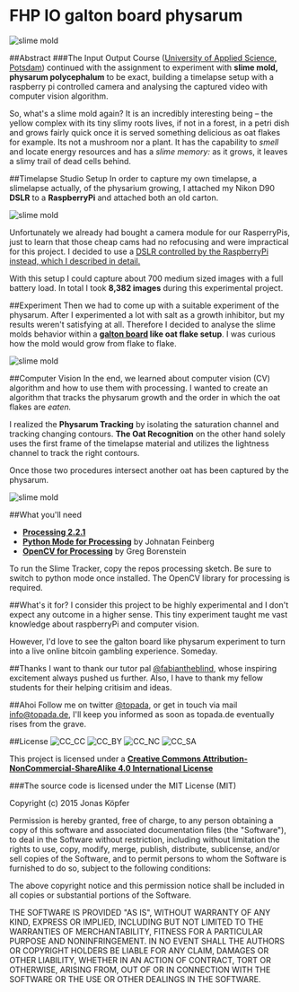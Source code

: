 FHP IO galton board physarum
======

![slime mold](http://topada.hercules.uberspace.de/d_fhp/io/doc/02_slime_mold/io_2_0.png)

##Abstract
###The Input Output Course ([University of Applied Science, Potsdam](http://www.fh-potsdam.de/)) continued with the assignment to experiment with **slime mold, physarum polycephalum** to be exact, building a timelapse setup with a raspberry pi controlled camera and analysing the captured video with computer vision algorithm.

So, what's a slime mold again? It is an incredibly interesting being – the yellow complex with its tiny slimy roots lives, if not in a forest, in a petri dish and grows fairly quick once it is served something delicious as oat flakes for example. Its not a mushroom nor a plant. It has the capability to *smell* and locate energy resources and has a *slime memory:* as it grows, it leaves a slimy trail of dead cells behind.

##Timelapse Studio Setup
In order to capture my own timelapse, a slimelapse actually, of the physarium growing, I attached my Nikon D90 **DSLR** to a **RaspberryPi** and attached both an old carton.  

![slime mold](http://topada.hercules.uberspace.de/d_fhp/io/doc/02_slime_mold/io_2_2.png)

Unfortunately we already had bought a camera module for our RasperryPis, just to learn that those cheap cams had no refocusing and were impractical for this project. I decided to use a [DSLR controlled by the RaspberryPi instead, which I described in detail.](https://github.com/topada/DSLR-Timelapse-gphoto-RPI)

With this setup I could capture about 700 medium sized images with a full battery load. In total I took **8,382 images** during this experimental project.

##Experiment
Then we had to come up with a suitable experiment of the physarum. After I experimented a lot with salt as a growth inhibitor, but my results weren't satisfying at all. Therefore I decided to analyse the slime molds behavior within a **[galton board](https://en.wikipedia.org/wiki/Bean_machine) like oat flake setup**. I was curious how the mold would grow from flake to flake.

![slime mold](http://topada.hercules.uberspace.de/d_fhp/io/doc/02_slime_mold/io_2_1.png)

##Computer Vision
In the end, we learned about computer vision (CV) algorithm and how to use them with processing. I wanted to create an algorithm that tracks the physarum growth and the order in which the oat flakes are *eaten.* 

I realized the **Physarum Tracking** by isolating the saturation channel and tracking changing contours. **The Oat Recognition** on the other hand solely uses the first frame of the timelapse material and utilizes the lightness channel to track the right contours.

Once those two procedures intersect another oat has been captured by the physarum.

![slime mold](http://topada.hercules.uberspace.de/d_fhp/io/doc/02_slime_mold/io_2_4.png)

##What you'll need
* [**Processing 2.2.1**](https://processing.org/)
* [**Python Mode for Processing**](https://github.com/jdf/processing.py#python-mode-for-processing) by Johnatan Feinberg
* [**OpenCV for Processing**](https://github.com/atduskgreg/opencv-processing
) by Greg Borenstein

To run the Slime Tracker, copy the repos processing sketch. Be sure to switch to python mode once installed. The OpenCV library for processing is required. 

##What's it for?
I consider this project to be highly experimental and I don't expect any outcome in a higher sense. This tiny experiment taught me vast knowledge about raspberryPi and computer vision. 

However, I'd love to see the galton board like physarum experiment to turn into a live online bitcoin gambling experience. Someday.

##Thanks
I want to thank our tutor pal [@fabiantheblind](https://github.com/fabiantheblind), whose inspiring excitement always pushed us further. Also, I have to thank my fellow students for their helping critisim and ideas.

##Ahoi
Follow me on twitter [@topada](http://twitter.com/topada), or get in touch via mail [info@topada.de](mailto:info@topada.de), I'll keep you informed as soon as topada.de eventually rises from the grave.

##License
![CC_CC](http://creativecommons.org/wp-content/themes/creativecommons.org/images/chooser_cc.png)
![CC_BY](http://creativecommons.org/wp-content/themes/creativecommons.org/images/chooser_by.png)
![CC_NC](http://creativecommons.org/wp-content/themes/creativecommons.org/images/chooser_nc.png)
![CC_SA](http://creativecommons.org/wp-content/themes/creativecommons.org/images/chooser_sa.png)

This project is licensed under a [**Creative Commons Attribution-NonCommercial-ShareAlike 4.0 International License**](http://creativecommons.org/licenses/by-nc-sa/4.0/)

###The source code is licensed under the MIT License (MIT)

Copyright (c) 2015 Jonas Köpfer

Permission is hereby granted, free of charge, to any person obtaining a copy of this software and associated documentation files (the "Software"), to deal in the Software without restriction, including without limitation the rights to use, copy, modify, merge, publish, distribute, sublicense, and/or sell copies of the Software, and to permit persons to whom the Software is furnished to do so, subject to the following conditions:

The above copyright notice and this permission notice shall be included in all copies or substantial portions of the Software.

THE SOFTWARE IS PROVIDED "AS IS", WITHOUT WARRANTY OF ANY KIND, EXPRESS OR IMPLIED, INCLUDING BUT NOT LIMITED TO THE WARRANTIES OF MERCHANTABILITY, FITNESS FOR A PARTICULAR PURPOSE AND NONINFRINGEMENT. IN NO EVENT SHALL THE AUTHORS OR COPYRIGHT HOLDERS BE LIABLE FOR ANY CLAIM, DAMAGES OR OTHER LIABILITY, WHETHER IN AN ACTION OF CONTRACT, TORT OR OTHERWISE, ARISING FROM, OUT OF OR IN CONNECTION WITH THE SOFTWARE OR THE USE OR OTHER DEALINGS IN THE SOFTWARE.
